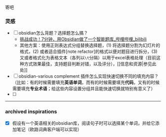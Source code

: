 寄吧
### 灵感

- [ ] obsidian怎么背题？选择题怎么搞？
	- [挑战成功！7分钟，用Obsidian做了一个智能题库_哔哩哔哩_bilibili](https://www.bilibili.com/video/BV1qs4y1T7Yq/?p=54)
	- 其他方案：使用正则表达式分组替换选择题，(1) 将选择题分割为幻灯片的格式，(2) 或者适合插件[note refactor]的格式以便对题目进行拆分，(3) 又或者格式化为表格文本（各列以`\t`分隔）以用于excel表格处理（目前这种方式效果最佳，支持题目判断对错，以及评分），[[信息和资源|参见此处]]
- [ ] obsidian-various complement 插件怎么实现快速切换不同的填充内容？（比如：有的时候需要填充**英语单词**，而有的时候需要填充**代码**，又有的时候需要填充**专业术语**；给这些内容设置分组并且能快速切换就特别有意义了）
- [ ] 

---

### archived inspirations

- [x] 假设有一个英语相关的obsidian库，阅读句子时可以选择某个单词，并给它添加笔记（欧路词典客户端可以实现）

